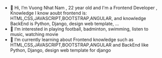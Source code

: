 - 👋 Hi, I’m Vuong Nhat Nam , 22 year old and I'm a Frontend Developer , Knowledge I know aoubt frontend is: HTML,CSS,JAVASCRIPT,BOOTSTRAP,ANGULAR, and knowledge BackEnd is Python, Django, design web template, ...
- 👀 I’m interested in playing football, badminton, swimming, listen to music, watching movie
- 🌱 I’m currently learning about Frontend knowledge such as HTML,CSS,JAVASCRIPT,BOOTSTRAP,ANGULAR and BackEnd like Python, Django, design web template for django

